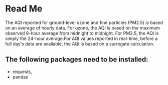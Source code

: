 # Read Me
The AQI reported for ground-level ozone and fine particles (PM2.5) is based on an average of hourly data. 
For ozone, the AQI is based on the maximum observed 8-hour average from midnight to midnight. For PM2.5, the AQI is simply the 24-hour average.For AQI values reported in real-time, before a full day's data are available, the AQI is based on a surrogate calculation. <br>

## The following packages need to be installed: 
* requests,
* pandas

